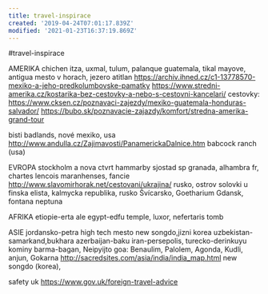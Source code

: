 ```yaml
---
title: travel-inspirace
created: '2019-04-24T07:01:17.839Z'
modified: '2021-01-23T16:37:19.869Z'
---
```


#travel-inspirace

AMERIKA
chichen itza, uxmal, tulum, palanque
guatemala, tikal mayove, antigua mesto v horach, jezero atitlan
https://archiv.ihned.cz/c1-13778570-mexiko-a-jeho-predkolumbovske-pamatky
https://www.stredni-amerika.cz/kostarika-bez-cestovky-a-nebo-s-cestovni-kancelari/
cestovky:
https://www.cksen.cz/poznavaci-zajezdy/mexiko-guatemala-honduras-salvador/
https://bubo.sk/poznavacie-zajazdy/komfort/stredna-amerika-grand-tour

bisti badlands, nové mexiko, usa
http://www.andulla.cz/Zajimavosti/PanamerickaDalnice.htm
babcock ranch (usa)

EVROPA
stockholm a nova ctvrt hammarby sjostad
sp granada, alhambra
fr, chartes
lencois maranhenses, fancie
http://www.slavomirhorak.net/cestovani/ukrajina/
rusko, ostrov solovki u finska
elista, kalmycka republika, rusko
Švícarsko, Goetharium
Gdansk, fontana neptuna

AFRIKA
etiopie-erta ale
egypt-edfu temple, luxor, nefertaris tomb

ASIE
jordansko-petra
high tech mesto new songdo,jizni korea
uzbekistan-samarkand,bukhara 
azerbaijan-baku
iran-persepolis, 
turecko-derinkuyu kominy
barma-bagan, Neipyijto
goa: Benaulim, Palolem, Agonda, Kudli, anjun, Gokarna 
http://sacredsites.com/asia/india/india_map.html
new songdo (korea), 

safety uk
https://www.gov.uk/foreign-travel-advice

